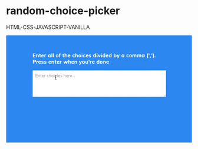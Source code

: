 # random-choice-picker
HTML-CSS-JAVASCRIPT-VANILLA

![Screen Capture](https://github.com/kevinbdx35/random-choice-picker/blob/main/screen-capture-gif.gif?raw=true)
